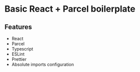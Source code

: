 # Basic React + Parcel boilerplate

## Features

- React
- Parcel
- Typescript
- ESLint
- Prettier
- Absolute imports configuration
